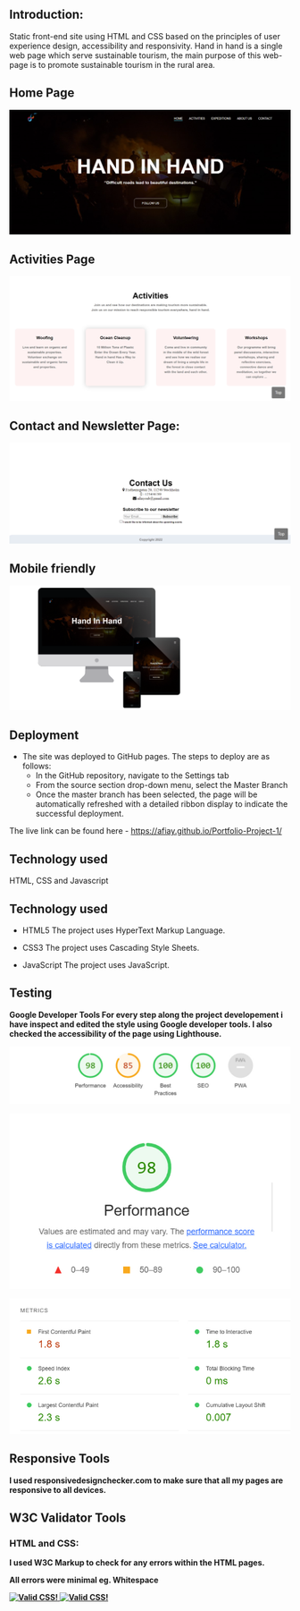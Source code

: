 
## Introduction:
 Static front-end site using HTML and CSS based on the principles of user experience design, accessibility and responsivity.
Hand in hand is a single web page which serve sustainable tourism, the main purpose of this web-page is to promote sustainable tourism in the rural area.


## Home Page

<p align="center"><img src="./readme_assets/home.jpg"></p>

## Activities Page

<p align="center"><img src="./readme_assets/activities.jpg"></p>


## Contact and Newsletter Page:

<p align="center"><img src="./readme_assets/contact.jpg"></p>

## Mobile friendly
<p align="left"><img src="./readme_assets/responsive.png"></p>

## Deployment

- The site was deployed to GitHub pages. The steps to deploy are as follows: 
  - In the GitHub repository, navigate to the Settings tab 
  - From the source section drop-down menu, select the Master Branch
  - Once the master branch has been selected, the page will be automatically refreshed with a detailed ribbon display to indicate the successful deployment. 

The live link can be found here - https://afiay.github.io/Portfolio-Project-1/

## Technology used 
HTML, CSS and Javascript

## Technology used 

- HTML5
The project uses HyperText Markup Language.

- CSS3
The project uses Cascading Style Sheets.

- JavaScript
The project uses JavaScript.


## Testing
<b>Google Developer Tools<b/>
 For every step along the project developement i have inspect and edited the style using Google developer tools. I also checked the accessibility of the page using Lighthouse.
 <p align="left"><img src="./readme_assets/lighthouse.jpg"></p>
 <p align="left"><img src="./readme_assets/performance.jpg"></p>
 <p align="left"><img src="./readme_assets/Metrics.jpg"></p>
 
## Responsive Tools
I used responsivedesignchecker.com to make sure that all my pages are responsive to all devices.

## W3C Validator Tools

### HTML and CSS:
I used W3C Markup to check for any errors within the HTML pages.

All errors were minimal eg. Whitespace
 
<p>
    <a href="https://jigsaw.w3.org/css-validator/check/referer">
        <img style="border:0;width:88px;height:31px"
            src="https://jigsaw.w3.org/css-validator/images/vcss"
            alt="Valid CSS!" />
    </a>
    <a href="https://jigsaw.w3.org/css-validator/check/referer">
        <img style="border:0;width:88px;height:31px"
            src="https://jigsaw.w3.org/css-validator/images/vcss-blue"
            alt="Valid CSS!" />
    </a>
</p>
